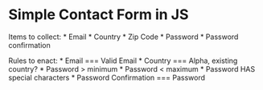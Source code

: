 # Simple Contact Form in JS

Items to collect:
    * Email
    * Country
    * Zip Code
    * Password
    * Password confirmation

Rules to enact:
    * Email === Valid Email
    * Country === Alpha, existing country?
    * Password > minimum 
    * Password < maximum
    * Password HAS special characters
    * Password Confirmation === Password